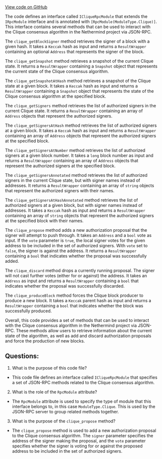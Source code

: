 [View code on GitHub](https://github.com/nethermindeth/nethermind/Nethermind.Consensus.Clique/ICliqueRpcModule.cs)

The code defines an interface called `ICliqueRpcModule` that extends the `IRpcModule` interface and is annotated with `[RpcModule(ModuleType.Clique)]`. This interface contains several methods that can be used to interact with the Clique consensus algorithm in the Nethermind project via JSON-RPC.

The `clique_getBlockSigner` method retrieves the signer of a block with a given hash. It takes a `Keccak` hash as input and returns a `ResultWrapper` containing an optional `Address` that represents the signer of the block.

The `clique_getSnapshot` method retrieves a snapshot of the current Clique state. It returns a `ResultWrapper` containing a `Snapshot` object that represents the current state of the Clique consensus algorithm.

The `clique_getSnapshotAtHash` method retrieves a snapshot of the Clique state at a given block. It takes a `Keccak` hash as input and returns a `ResultWrapper` containing a `Snapshot` object that represents the state of the Clique consensus algorithm at the specified block.

The `clique_getSigners` method retrieves the list of authorized signers in the current Clique state. It returns a `ResultWrapper` containing an array of `Address` objects that represent the authorized signers.

The `clique_getSignersAtHash` method retrieves the list of authorized signers at a given block. It takes a `Keccak` hash as input and returns a `ResultWrapper` containing an array of `Address` objects that represent the authorized signers at the specified block.

The `clique_getSignersAtNumber` method retrieves the list of authorized signers at a given block number. It takes a `long` block number as input and returns a `ResultWrapper` containing an array of `Address` objects that represent the authorized signers at the specified block.

The `clique_getSignersAnnotated` method retrieves the list of authorized signers in the current Clique state, but with signer names instead of addresses. It returns a `ResultWrapper` containing an array of `string` objects that represent the authorized signers with their names.

The `clique_getSignersAtHashAnnotated` method retrieves the list of authorized signers at a given block, but with signer names instead of addresses. It takes a `Keccak` hash as input and returns a `ResultWrapper` containing an array of `string` objects that represent the authorized signers at the specified block with their names.

The `clique_propose` method adds a new authorization proposal that the signer will attempt to push through. It takes an `Address` and a `bool` vote as input. If the `vote` parameter is `true`, the local signer votes for the given address to be included in the set of authorized signers. With `vote` set to `false`, the signer is against the address. It returns a `ResultWrapper` containing a `bool` that indicates whether the proposal was successfully added.

The `clique_discard` method drops a currently running proposal. The signer will not cast further votes (either for or against) the address. It takes an `Address` as input and returns a `ResultWrapper` containing a `bool` that indicates whether the proposal was successfully discarded.

The `clique_produceBlock` method forces the Clique block producer to produce a new block. It takes a `Keccak` parent hash as input and returns a `ResultWrapper` containing a `bool` that indicates whether the block was successfully produced.

Overall, this code provides a set of methods that can be used to interact with the Clique consensus algorithm in the Nethermind project via JSON-RPC. These methods allow users to retrieve information about the current state of the algorithm, as well as add and discard authorization proposals and force the production of new blocks.
## Questions: 
 1. What is the purpose of this code file?
- This code file defines an interface called `ICliqueRpcModule` that specifies a set of JSON-RPC methods related to the Clique consensus algorithm.

2. What is the role of the `RpcModule` attribute?
- The `RpcModule` attribute is used to specify the type of module that this interface belongs to, in this case `ModuleType.Clique`. This is used by the JSON-RPC server to group related methods together.

3. What is the purpose of the `clique_propose` method?
- The `clique_propose` method is used to add a new authorization proposal to the Clique consensus algorithm. The `signer` parameter specifies the address of the signer making the proposal, and the `vote` parameter specifies whether the signer is voting for or against the proposed address to be included in the set of authorized signers.